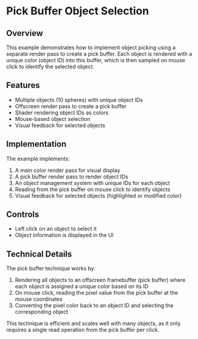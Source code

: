 # Pick Buffer Object Selection

## Overview
This example demonstrates how to implement object picking using a separate render pass to create a pick buffer. Each object is rendered with a unique color (object ID) into this buffer, which is then sampled on mouse click to identify the selected object.

## Features
- Multiple objects (10 spheres) with unique object IDs
- Offscreen render pass to create a pick buffer
- Shader rendering object IDs as colors
- Mouse-based object selection
- Visual feedback for selected objects

## Implementation
The example implements:
1. A main color render pass for visual display
2. A pick buffer render pass to render object IDs
3. An object management system with unique IDs for each object
4. Reading from the pick buffer on mouse click to identify objects
5. Visual feedback for selected objects (highlighted or modified color)

## Controls
- Left click on an object to select it
- Object information is displayed in the UI

## Technical Details
The pick buffer technique works by:
1. Rendering all objects to an offscreen framebuffer (pick buffer) where each object is assigned a unique color based on its ID
2. On mouse click, reading the pixel value from the pick buffer at the mouse coordinates
3. Converting the pixel color back to an object ID and selecting the corresponding object

This technique is efficient and scales well with many objects, as it only requires a single read operation from the pick buffer per click.